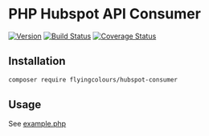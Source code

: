 # PHP Hubspot API Consumer

[![Version](https://img.shields.io/packagist/v/FlyingColours/hubspot-consumer.svg?style=flat-square)](https://packagist.org/packages/FlyingColours/hubspot-consumer)
[![Build Status](https://travis-ci.org/FlyingColours/hubspot-consumer.svg?branch=develop)](https://travis-ci.org/FlyingColours/hubspot-consumer)
[![Coverage Status](https://coveralls.io/repos/github/FlyingColours/hubspot-consumer/badge.svg?branch=develop)](https://coveralls.io/github/FlyingColours/hubspot-consumer?branch=develop)

## Installation

```bash
composer require flyingcolours/hubspot-consumer
```

## Usage

See [example.php](example.php)

